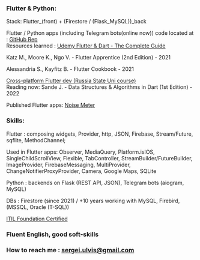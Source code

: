 ### Flutter & Python:

Stack: Flutter_(front) + (Firestore / (Flask_MySQL))_back

Flutter / Python apps (including Telegram bots(online now)) code located at : [GitHub Rep](https://github.com/Wolfram-180?tab=repositories) 
<br>
Resources learned :
[Udemy Flutter & Dart - The Complete Guide](https://www.udemy.com/course/learn-flutter-dart-to-build-ios-android-apps)

Katz M., Moore K., Ngo V. - Flutter Apprentice (2nd Edition) - 2021

Alessandria S., Kayfitz B. - Flutter Cookbook - 2021

[Cross-platform Flutter dev (Russia State Uni course)](https://github.com/Wolfram-180/wolfram-180.github.io/blob/main/docs/assets/pdfs/Flutter%20Developer%20-%20S.%20Ulvis%20-%20Diploma%20_rotated.pdf)
<br>
Reading now:
Sande J. - Data Structures & Algorithms in Dart (1st Edition) - 2022
<br>

Published Flutter apps: 
[Noise Meter](https://play.google.com/store/apps/details?id=com.wolfram180.noise_meter_app.noise_meter_app) 


### Skills:

Flutter : composing widgets, Provider, http, JSON, Firebase, Stream/Future, sqflite, MethodChannel;

Used in Flutter apps: Observer, MediaQuery, Platform.isIOS, SingleChildScrollView, Flexible, TabController, StreamBuilder/FutureBuilder, ImageProvider, FirebaseMessaging, MultiProvider, ChangeNotifierProxyProvider, Camera, Google Maps, SQLite

Python : backends on Flask (REST API, JSON), Telegram bots (aiogram, MySQL)

DBs : Firestore (since 2021) / +10 years working with MySQL, Firebird, (MSSQL, Oracle (T-SQL))


[ITIL Foundation Certified](https://drive.google.com/file/d/13DNffOUG14LXSHrLnjlOAhN5_VqLJis7/view?usp=sharing)

### Fluent English, good soft-skills

### How to reach me : sergei.ulvis@gmail.com
